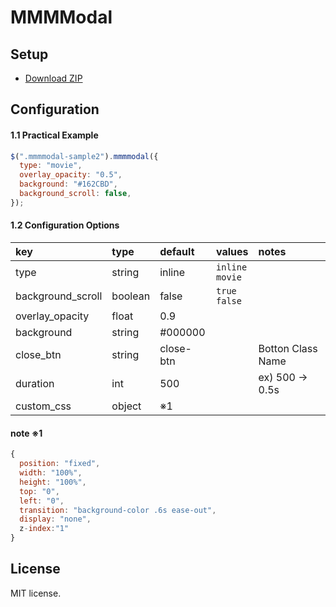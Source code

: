 # MMMModal

## Setup

- [Download ZIP](https://github.com/yeon444/parts-js-plugin/archive/master.zip)

## Configuration

#### 1.1 Practical Example

```js
$(".mmmmodal-sample2").mmmmodal({
  type: "movie",
  overlay_opacity: "0.5",
  background: "#162CBD",
  background_scroll: false,
});
```

#### 1.2 Configuration Options

 | key               | type    | default   | values               | notes             |
 | :---------------- | :------ | :-------- | :------------------- | :---------------- |
 | type              | string  | inline    | `inline`<br> `movie` |                   |
 | background_scroll | boolean | false     | `true`<br> `false`   |                   |
 | overlay_opacity   | float   | 0.9       |                      |                   |
 | background        | string  | #000000   |                      |                   |
 | close_btn         | string  | close-btn |                      | Botton Class Name |
 | duration          | int     | 500       |                      | ex) 500 → 0.5s    |
 | custom_css        | object  | ※1        |                      |                   |

#### note ※1

```js
{
  position: "fixed",
  width: "100%",
  height: "100%",
  top: "0",
  left: "0",
  transition: "background-color .6s ease-out",
  display: "none",
  z-index:"1"
}
```

## License

MIT license.
